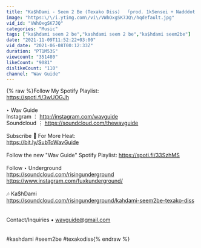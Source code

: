 ```yaml
---
title: "Ka$hDami - Seem 2 Be (Texako Diss)  「prod. 1kSensei + Nadddot + Fwthis1will」"
image: "https:\/\/i.ytimg.com\/vi\/VWhOxgSK7JQ\/hqdefault.jpg"
vid_id: "VWhOxgSK7JQ"
categories: "Music"
tags: ["ka$hdami seem 2 be","kashdami seem 2 be","ka$hdami seem2be"]
date: "2021-11-09T11:52:22+03:00"
vid_date: "2021-06-08T00:12:33Z"
duration: "PT1M53S"
viewcount: "351480"
likeCount: "9081"
dislikeCount: "110"
channel: "Wav Guide"
---
```

{% raw %}Follow My Spotify Playlist:<br /><a rel="nofollow" target="blank" href="https://spoti.fi/3wUOGJh">https://spoti.fi/3wUOGJh</a><br /><br />‣ Wav Guide<br />Instagram ⋮ <a rel="nofollow" target="blank" href="http://instagram.com/wavguide">http://instagram.com/wavguide</a><br />Soundcloud ⋮ <a rel="nofollow" target="blank" href="https://soundcloud.com/thewavguide">https://soundcloud.com/thewavguide</a><br /><br />Subscribe 🔔 For More Heat:<br /><a rel="nofollow" target="blank" href="https://bit.ly/SubToWavGuide">https://bit.ly/SubToWavGuide</a><br /><br />Follow the new &quot;Wav Guide&quot; Spotify Playlist: <a rel="nofollow" target="blank" href="https://spoti.fi/33SzhMS">https://spoti.fi/33SzhMS</a><br /><br />Follow ‣ Underground<br /><a rel="nofollow" target="blank" href="https://soundcloud.com/risingunderground">https://soundcloud.com/risingunderground</a><br /><a rel="nofollow" target="blank" href="https://www.instagram.com/fuxkunderground/">https://www.instagram.com/fuxkunderground/</a><br /><br />🎶 Ka$hDami<br /><a rel="nofollow" target="blank" href="https://soundcloud.com/risingunderground/kahdami-seem2be-texako-diss">https://soundcloud.com/risingunderground/kahdami-seem2be-texako-diss</a><br /><br /><br />Contact/Inquiries • wavguide@gmail.com<br /><br /><br />#kashdami #seem2be #texakodiss{% endraw %}
